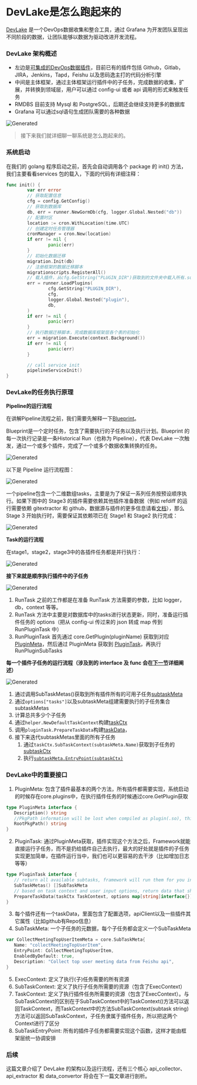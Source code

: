 ﻿
# DevLake是怎么跑起来的

[DevLake](https://github.com/merico-dev/lake) 是一个DevOps数据收集和整合工具，通过 Grafana 为开发团队呈现出不同阶段的数据，让团队能够以数据为驱动改进开发流程。

### DevLake 架构概述
- 左边是[可集成的DevOps数据插件](https://www.devlake.io/docs/DataModels/DataSupport)，目前已有的插件包括 Github，Gitlab，JIRA，Jenkins，Tapd，Feishu 以及思码逸主打的代码分析引擎
- 中间是主体框架，通过主体框架运行插件中的子任务，完成数据的收集，扩展，并转换到领域层，用户可以通过 config-ui 或者 api 调用的形式来触发任务
- RMDBS 目前支持 Mysql 和 PostgreSQL，后期还会继续支持更多的数据库
- Grafana 可以通过sql语句生成团队需要的各种数据

![Generated](Aspose.Words.093a76ac-457b-4498-a472-7dbea580bca9.001.png)

> 接下来我们就详细聊一聊系统是怎么跑起来的。

### 系统启动

在我们的 golang 程序启动之前，首先会自动调用各个 package 的 init() 方法，我们主要看看services 包的载入，下面的代码有详细注释：

```go
func init() {
        var err error
        // 获取配置信息
        cfg = config.GetConfig()
        // 获取到数据库
        db, err = runner.NewGormDb(cfg, logger.Global.Nested("db"))
        // 配置时区
        location := cron.WithLocation(time.UTC)
        // 创建定时任务管理器
        cronManager = cron.New(location)
        if err != nil {
                panic(err)
        }
        // 初始化数据迁移
        migration.Init(db)
        // 注册框架的数据迁移脚本
        migrationscripts.RegisterAll()
        // 载入插件，从cfg.GetString("PLUGIN_DIR")获取到的文件夹中载入所有.so文件，在LoadPlugins方法中，具体来讲，通过调用runner.LoadPlugins将pluginName:PluginMeta键值对存入到core.plugins中
        err = runner.LoadPlugins(
                cfg.GetString("PLUGIN_DIR"),
                cfg,
                logger.Global.Nested("plugin"),
                db,
        )
        if err != nil {
                panic(err)
        }
        // 执行数据迁移脚本，完成数据库框架层各个表的初始化
        err = migration.Execute(context.Background())
        if err != nil {
                panic(err)
        }

        // call service init
        pipelineServiceInit()
}

```
### DevLake的任务执行原理

**Pipeline的运行流程**

在讲解Pipeline流程之前，我们需要先解释一下[Blueprint](https://www.devlake.io/docs/glossary/#blueprints)。

Blueprint是一个定时任务，包含了需要执行的子任务以及执行计划。Blueprint 的每一次执行记录是一条Historical Run（也称为 Pipeline），代表 DevLake 一次触发，通过一个或多个插件，完成了一个或多个数据收集转换的任务。

![Generated](Aspose.Words.093a76ac-457b-4498-a472-7dbea580bca9.002.png)

以下是 Pipeline 运行流程图：

![Generated](Aspose.Words.093a76ac-457b-4498-a472-7dbea580bca9.003.png)

一个pipeline包含一个二维数组tasks，主要是为了保证一系列任务按预设顺序执行。如果下图中的 Stage3 的插件需要依赖其他插件准备数据（例如 refdiff 的运行需要依赖 gitextractor 和 github，数据源与插件的更多信息请看[文档](https://www.devlake.io/docs/DataModels/DataSupport)），那么 Stage 3 开始执行时，需要保证其依赖项已在 Stage1 和 Stage2 执行完成：

![Generated](Aspose.Words.093a76ac-457b-4498-a472-7dbea580bca9.004.png)

**Task的运行流程**

在stage1，stage2，stage3中的各插件任务都是并行执行：

![Generated](Aspose.Words.093a76ac-457b-4498-a472-7dbea580bca9.005.png)

**接下来就是顺序执行插件中的子任务**

![Generated](Aspose.Words.093a76ac-457b-4498-a472-7dbea580bca9.006.png)

1. RunTask 之前的工作都是在准备 RunTask 方法需要的参数，比如 logger，db，context 等等。
2. RunTask 方法中主要是对数据库中的tasks进行状态更新，同时，准备运行插件任务的 options（把从 config-ui 传过来的 json 转成 map 传到 RunPluginTask 中）
3. RunPluginTask 首先通过 core.GetPlugin(pluginName) 获取到对应 [PluginMeta](#pm)，然后通过 PluginMeta 获取到 [PluginTask](#pt)，再执行 RunPluginSubTasks

**每一个插件子任务的运行流程（涉及到的 interface 及 func 会在[下一节](#DevLake中的重要接口)详细阐述）**

![Generated](Aspose.Words.093a76ac-457b-4498-a472-7dbea580bca9.007.png)

1. 通过调用SubTaskMetas()获取到所有插件所有的可用子任务[subtaskMeta](#stm)
2. 通过`options["tasks"]`以及subtaskMeta组建需要执行的子任务集合subtaskMetas
3. 计算总共多少个子任务
4. 通过`helper.NewDefaultTaskContext`构建[taskCtx](#tc)
5. 调用`pluginTask.PrepareTaskData`构建[taskData](#td)，
6. 接下来迭代subtaskMetas里面的所有子任务
    1. 通过`taskCtx.SubTaskContext(subtaskMeta.Name)`获取到子任务的[subtaskCtx](#sc)
    2. 执行[`subtaskMeta.EntryPoint(subtaskCtx)`](#step)
### DevLake中的重要接口
1. <a id="pm">PluginMeta</a>: 包含了插件最基本的两个方法，所有插件都需要实现，系统启动的时候存在core.plugins中，在执行插件任务的时候通过core.GetPlugin获取

```go
type PluginMeta interface {
   Description() string
   //PkgPath information will be lost when compiled as plugin(.so), this func will return that info
   RootPkgPath() string
}

```
2. <a id="pt">PluginTask</a>: 通过PluginMeta获取，插件实现这个方法之后，Framework就能直接运行子任务，而不是扔给插件自己去执行，最大的好处就是插件的子任务实现更加简单，在插件运行当中，我们也可以更容易的去干涉（比如增加日志等等）

```go
type PluginTask interface {
   // return all available subtasks, framework will run them for you in order
   SubTaskMetas() []SubTaskMeta
   // based on task context and user input options, return data that shared among all subtasks
   PrepareTaskData(taskCtx TaskContext, options map[string]interface{}) (interface{}, error)
}
```
3. 每个插件还有一个<a id="td">taskData</a>，里面包含了配置选项，apiClient以及一些插件其它属性（比如github有Repo信息）
4. <a id="stm">SubTaskMeta</a>: 一个子任务的元数据，每个子任务都会定义一个SubTaskMeta


```go
var CollectMeetingTopUserItemMeta = core.SubTaskMeta{
   Name: "collectMeetingTopUserItem",
   EntryPoint: CollectMeetingTopUserItem,
   EnabledByDefault: true,
   Description: "Collect top user meeting data from Feishu api",
}
```
5. <a id="ec">ExecContext</a>: 定义了执行(子)任务需要的所有资源
6. <a id="stc">SubTaskContext</a>: 定义了执行子任务所需要的资源（包含了ExecContext）
7. <a id="tc">TaskContext</a>: 定义了执行插件任务所需要的资源（包含了ExecContext）。与SubTaskContext的区别在于SubTaskContext中的TaskContext()方法可以返回TaskContext，而TaskContext中的方法SubTaskContext(subtask string)方法可以返回SubTaskContext，子任务隶属于插件任务，所以把这两个Context进行了区分
8. <a id="step">SubTaskEntryPoint</a>: 所有的插件子任务都需要实现这个函数，这样才能由框架层统一协调安排

### 后续

这篇文章介绍了 DevLake 的架构以及运行流程，还有三个核心 api\_collector、api\_extractor 和 data\_convertor 将会在下一篇文章进行剖析。


